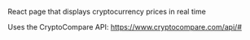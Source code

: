 React page that displays cryptocurrency prices in real time

Uses the CryptoCompare API: https://www.cryptocompare.com/api/#
